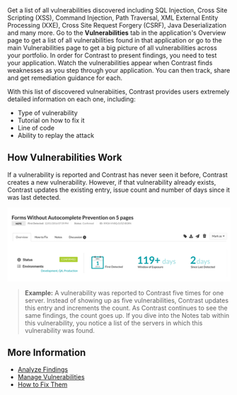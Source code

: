 <!--
title: "Discover Vulnerabilities"
description: "Overview of discovering vulnerabilities"
tags: "user applications discover vulnerabilities quick start guide"
-->

Get a list of all vulnerabilities discovered including SQL Injection, Cross Site Scripting (XSS), Command Injection, Path Traversal, XML External Entity Processing (XXE), Cross Site Request Forgery (CSRF), Java Deserialization and many more. Go to the **Vulnerabilities** tab in the application's Overview page to get a list of all vulnerabilities found in that application or go to the main Vulnerabilities page to get a big picture of all vulnerabilities across your portfolio. In order for Contrast to present findings, you need to test your application. Watch the vulnerabilities appear when Contrast finds weaknesses as you step through your application. You can then track, share and get remediation guidance for each. 

With this list of discovered vulnerabiities, Contrast provides users extremely detailed information on each one, including: 

* Type of vulnerability
* Tutorial on how to fix it
* Line of code
* Ability to replay the attack

## How Vulnerabilities Work
If a vulnerability is reported and Contrast has never seen it before, Contrast creates a new vulnerability. However, if that vulnerability already exists, Contrast updates the existing entry, issue count and number of days since it was last detected.

<a href="assets/images/Application-vulnerabilities-tab.png" rel="lightbox" title="Vulnerability Details"><img class="thumbnail" src="assets/images/Application-vulnerabilities-tab.png"/></a>

>**Example:** A vulnerability was reported to Contrast five times for one server. Instead of showing up as five vulnerabilities, Contrast updates this entry and increments the count. As Contrast continues to see the same findings, the count goes up. If you dive into the Notes tab within this vulnerability, you notice a list of the servers in which this vulnerability was found.

## More Information 
* [Analyze Findings](user-vulns.html#analyze)
* [Manage Vulnerabilities](user-vulns.html#manage)
* [How to Fix Them](user-vulns.html#remediate)
